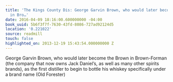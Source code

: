 ```yaml
---
title: 'The Kings County Dis: George Garvin Brown, who would later become the Brown
  in Bro…'
date: 2016-04-09 18:16:00.600000000 -04:00
book_uuid: 5b6f3f7f-7630-43fd-8086-727ad92124d5
location: '0.221022'
source: readmill
touch: false
highlighted_on: 2013-12-19 15:43:54.000000000 Z
---
```


George Garvin Brown, who would later become the Brown in Brown-Forman (the company that now owns Jack Daniel’s, as well as many other spirits brands), as the first distiller to begin to bottle his whiskey specifically under a brand name (Old Forester)